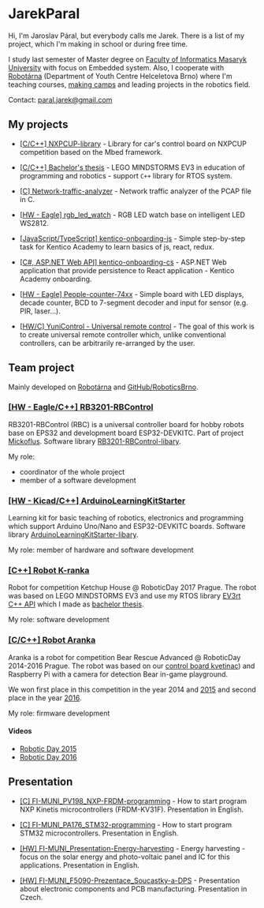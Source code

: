 # JarekParal

Hi, I'm Jaroslav Páral, but everybody calls me Jarek. There is a list of my project, which I'm making in school or during free time.

I study last semester of Master degree on [Faculty of Informatics Masaryk University](https://www.fi.muni.cz/) with focus on Embedded system. Also, I cooperate with [Robotárna](http://helceletka.cz/robotarna) (Department of Youth Centre Helceletova Brno) where I'm teaching courses, [making camps](http://robotickytabor.cz) and leading projects in the robotics field.

Contact: paral.jarek@gmail.com

## My projects

* [[C/C++] NXPCUP-library](https://github.com/JarekParal/NXPCUP-library/) - Library for car's control board on NXPCUP competition based on the Mbed framework.

* [[C/C++] Bachelor's thesis](https://github.com/JarekParal/bcthesis) - LEGO MINDSTORMS EV3 in education of programming and robotics - support `C++` library for RTOS system.

* [[C] Network-traffic-analyzer](https://github.com/JarekParal/Network-traffic-analyzer) - Network traffic analyzer of the PCAP file in C.

* [[HW - Eagle] rgb_led_watch](https://github.com/JarekParal/rgb_led_watch) - RGB LED watch base on intelligent LED WS2812.

* [[JavaScript/TypeScript] kentico-onboarding-js](https://github.com/JarekParal/kentico-onboarding-js) - Simple step-by-step task for Kentico Academy to learn basics of js, react, redux.

* [[C#, ASP.NET Web API] kentico-onboarding-cs](https://github.com/JarekParal/kentico-onboarding-cs) - ASP.NET Web application that provide persistence to React application - Kentico Academy onboarding.

* [[HW - Eagle] People-counter-74xx](https://github.com/JarekParal/People-counter-74xx) - Simple board with LED displays, decade counter, BCD to 7-segment decoder and input for sensor (e.g. PIR, laser...).

* [[HW/C] YuniControl - Universal remote control](https://yunicontrol.bitbucket.io/en.html) - The goal of this work is to create universal remote controller which, unlike conventional controllers, can be arbitrarily re-arranged by the user.

## Team project

Mainly developed on [Robotárna](http://helceletka.cz/robotarna) and [GitHub/RoboticsBrno](https://github.com/RoboticsBrno/).

### [[HW - Eagle/C++] RB3201-RBControl](https://github.com/RoboticsBrno/RB3201-RBControl)

RB3201-RBControl (RBC) is a universal controller board for hobby robots base on EPS32 and development board ESP32-DEVKITC.
Part of project [Mickoflus](http://www.mickoflus.cz).
Software library [RB3201-RBControl-libary](https://github.com/RoboticsBrno/RB3201-RBControl-library).

My role:

* coordinator of the whole project
* member of a software development

### [[HW - Kicad/C++] ArduinoLearningKitStarter](https://github.com/RoboticsBrno/ArduinoLearningKitStarter)

Learning kit for basic teaching of robotics, electronics and programming which support Arduino Uno/Nano and ESP32-DEVKITC boards.
Software library [ArduinoLearningKitStarter-libary](https://github.com/RoboticsBrno/ArduinoLearningKitStarter-library).

My role: member of hardware and software development

### [[C++] Robot K-ranka](https://github.com/RoboticsBrno/K-ranka)

Robot for competition Ketchup House @ RoboticDay 2017 Prague. The robot was based on LEGO MINDSTORMS EV3 and use my RTOS library [EV3rt C++ API](https://roboticsbrno.github.io/RB-ev3rt-hrp2-sdk/ev3rt-doc-cxx-api-en/hierarchy.html) which I made as [bachelor thesis](https://github.com/JarekParal/bcthesis).

My role: software development

### [[C/C++] Robot Aranka](https://github.com/RoboticsBrno/K-ranka)

Aranka is a robot for competition Bear Rescue Advanced @ RoboticDay 2014-2016 Prague. The robot was based on our [control board kvetinac](http://technika.junior.cz/trac/browser/kvetinac_driver_board)) and Raspberry Pi with a camera for detection Bear in-game playground.

We won first place in this competition in the year 2014 and [2015](http://robotickyden.cz/2015/vysledky/) and second place in the year [2016](http://roboticday.org/2016/display/results/contest?contestID=3).

My role: firmware development

#### Videos

* [Robotic Day 2015](https://www.youtube.com/watch?v=9IQIQimwZYA)
* [Robotic Day 2016](https://www.youtube.com/watch?v=W8ce3eepPms)



## Presentation

* [[C] FI-MUNI_PV198_NXP-FRDM-programming](https://github.com/JarekParal/FI-MUNI_PV198_NXP-FRDM-programming) - How to start program NXP Kinetis microcontrollers (FRDM-KV31F). Presentation in English.

* [[C] FI-MUNI_PA176_STM32-programming](https://github.com/JarekParal/FI-MUNI_PA176_STM32-programming) - How to start program STM32 microcontrollers. Presentation in English.

* [[HW] FI-MUNI_Presentation-Energy-harvesting](https://github.com/JarekParal/FI-MUNI_Presentation-Energy-harvesting) - Energy harvesting - focus on the solar energy and photo-voltaic panel and IC for this applications. Presentation in English.

* [[HW] FI-MUNI_F5090-Prezentace_Soucastky-a-DPS](https://github.com/JarekParal/FI-MUNI_F5090-Prezentace_Soucastky-a-DPS) - Presentation about electronic components and PCB manufacturing. Presentation in Czech.
